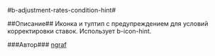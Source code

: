 #b-adjustment-rates-condition-hint#

##Описание##
Иконка и тултип с предупреждением для условий корректировки ставок.
Использует b-icon-hint.

###Автор###
[ngraf](https://staff.yandex-team.ru/ngraf)
